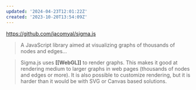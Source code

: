 ```yaml
---
updated: '2024-04-23T12:01:22Z'
created: '2023-10-20T13:54:09Z'
---
```

https://github.com/jacomyal/sigma.js

> A JavaScript library aimed at visualizing graphs of thousands of nodes and edges...

> Sigma.js uses **[[WebGL]]** to render graphs. This makes it good at rendering medium to larger graphs in web pages (thousands of nodes and edges or more). It is also possible to customize rendering, but it is harder than it would be with SVG or Canvas based solutions.